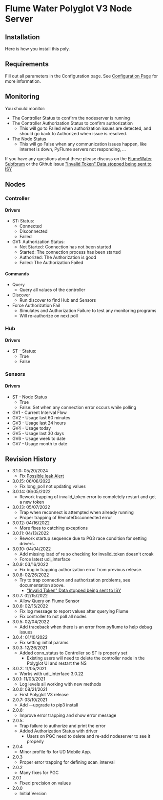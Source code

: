 # Flume Water Polyglot V3 Node Server

## Installation

Here is how you install this poly.

## Requirements

Fill out all parameters in the Configuration page.  See [Configuration Page](configdoc.md) for more information.

## Monitoring

You should monitor:
- The Controller Status to confirm the nodeserver is running
- The Controller Authorization Status to confirm authorization
  - This will go to Failed when authorization issues are detected, and should go back to Authorized when issue is resolved.
- The Node Status
  - This will go False when any communication issues happen, like internet is down, PyFlume servers not responding, ...

If you have any questions about these please discuss on the [FlumeWater Subforum](https://forum.universal-devices.com/forum/278-flumewater/) or the Github issue ["Invalid Token" Data stopped being sent to ISY](https://github.com/UniversalDevicesInc-PG3/udi-poly-FlumeWater/issues/6)

## Nodes

### Controller

#### Drivers

- ST: Status: 
  - Connected
  - Disconnected
  - Failed 
- GV1: Authorization Status: 
  - Not Started: Connection has not been started
  - Started: The connection process has been started
  - Authorized: The Authorization is good
  - Failed: The Authorization Failed

#### Commands

- Query
  - Query all values of the controller
- Discover 
  - Run discover to find Hub and Sensors
- Force Authorization Fail
  - Simulates and Authorization Failure to test any monitoring programs
  - Will re-authorize on next poll
  
### Hub

#### Drivers

- ST - Status:
  - True
  - False

### Sensors

#### Drivers

- ST - Node Status
  - True
  - False: Set when any connection error occurs while polling
- GV1 - Current Interval Flow
- GV2 - Usage last 60 minutes
- GV3 - Usage last 24 hours
- GV4 - Usage today
- GV5 - Usage last 30 days
- GV6 - Usage week to date
- GV7 - Usage month to date

## Revision History
- 3.1.0: 05/20/2024
  - Fix [Possible leak Alert](https://github.com/UniversalDevicesInc-PG3/udi-poly-FlumeWater/issues/8)
- 3.0.15: 06/06/2022
  - Fix long_poll not updating values
- 3.0.14: 06/05/2022
  - Rework trapping of invalid_token error to completely restart and get a new token
- 3.0.13: 05/07/2022
  - Trap when reconnect is attempted when already running
  - Proper trapping of RemoteDisconnected error
- 3.0.12: 04/16/2022
  - More fixes to catching exceptions
- 3.0.11: 04/13/2022
  - Rework startup sequence due to PG3 race condition for setting drivers.
- 3.0.10: 04/04/2022
  - Add missing load of re so checking for invalid_token doesn't croak
  - Force latest udi_interface
- 3.0.9: 03/16/2022
  - Fix bug in trapping authorization error from previous release.
- 3.0.8: 02/26/2022
  - Try to trap connection and authorization problems, see documentation above.
    - ["Invalid Token" Data stopped being sent to ISY](https://github.com/UniversalDevicesInc-PG3/udi-poly-FlumeWater/issues/6)
- 3.0.7: 02/15/2022
  - Allow Query on Flume Sensor
- 3.0.6: 02/15/2022
  - Fix log message to report values after querying Flume
  - Fix controller to not poll all nodes
- 3.0.5: 02/04/2022
  - Add traceback when there is an error from pyflume to help debug issues
- 3.0.4: 01/10/2022
  - Fix setting initial params
- 3.0.3: 12/26/2021
  - Added conn_status to Controller so ST is properly set
    - Existing users will need to delete the controller node in the Polyglot UI and restart the NS
- 3.0.2: 11/05/2021
  - Works with udi_interface 3.0.22
- 3.0.1: 11/03/2021
  - Log levels all working with new methods
- 3.0.0: 08/21/2021
  - First Polyglot V3 release
- 2.0.7: 03/10/2021
  - Add --upgrade to pip3 install
- 2.0.6:
  - Improve error trapping and show error message
- 2.0.5:
  - Trap failure to authorize and print the error
  - Added Authorization Status with driver
    - Users on PGC need to delete and re-add nodeserver to see it properly
- 2.0.4
  - Minor profile fix for UD Mobile App.
- 2.0.3
  - Proper error trapping for defining scan_interval
- 2.0.2
  - Many fixes for PGC
- 2.0.1
  - Fixed precision on values
- 2.0.0
  - Initial Version
